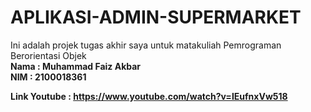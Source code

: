 # APLIKASI-ADMIN-SUPERMARKET
Ini adalah projek tugas akhir saya untuk matakuliah Pemrograman Berorientasi Objek<br>
<b>Nama : Muhammad Faiz Akbar<br>
NIM  : 2100018361

<b>Link Youtube : </b><a href="https://www.youtube.com/watch?v=IEufnxVw518" > https://www.youtube.com/watch?v=IEufnxVw518 </a>

